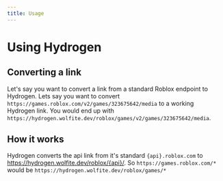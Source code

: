 ```yaml
---
title: Usage
---
```


# Using Hydrogen

## Converting a link

Let's say you want to convert a link from a standard Roblox endpoint to Hydrogen. Lets say you want to convert `https://games.roblox.com/v2/games/323675642/media` to a working Hydrogen link. You would end up with `https://hydrogen.wolfite.dev/roblox/games/v2/games/323675642/media`.

## How it works

Hydrogen converts the api link from it's standard `{api}.roblox.com` to https://hydrogen.wolfite.dev/roblox/{api}/. So `https://games.roblox.com/*` would be `https://hydrogen.wolfite.dev/roblox/games/*`